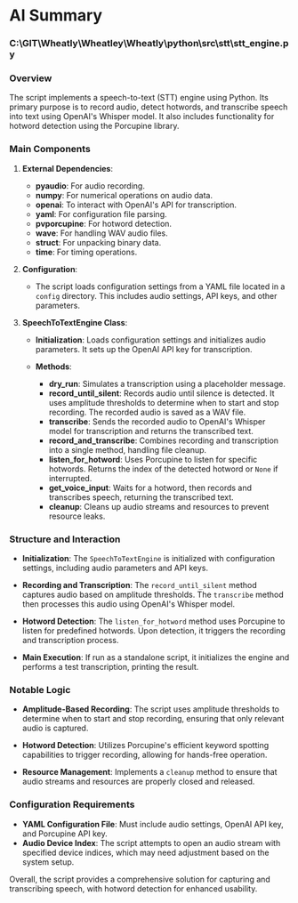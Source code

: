 # AI Summary

### C:\GIT\Wheatly\Wheatley\Wheatly\python\src\stt\stt_engine.py
### Overview

The script implements a speech-to-text (STT) engine using Python. Its primary purpose is to record audio, detect hotwords, and transcribe speech into text using OpenAI's Whisper model. It also includes functionality for hotword detection using the Porcupine library.

### Main Components

1. **External Dependencies**:
   - **pyaudio**: For audio recording.
   - **numpy**: For numerical operations on audio data.
   - **openai**: To interact with OpenAI's API for transcription.
   - **yaml**: For configuration file parsing.
   - **pvporcupine**: For hotword detection.
   - **wave**: For handling WAV audio files.
   - **struct**: For unpacking binary data.
   - **time**: For timing operations.

2. **Configuration**:
   - The script loads configuration settings from a YAML file located in a `config` directory. This includes audio settings, API keys, and other parameters.

3. **SpeechToTextEngine Class**:
   - **Initialization**: Loads configuration settings and initializes audio parameters. It sets up the OpenAI API key for transcription.
   
   - **Methods**:
     - **dry_run**: Simulates a transcription using a placeholder message.
     - **record_until_silent**: Records audio until silence is detected. It uses amplitude thresholds to determine when to start and stop recording. The recorded audio is saved as a WAV file.
     - **transcribe**: Sends the recorded audio to OpenAI's Whisper model for transcription and returns the transcribed text.
     - **record_and_transcribe**: Combines recording and transcription into a single method, handling file cleanup.
     - **listen_for_hotword**: Uses Porcupine to listen for specific hotwords. Returns the index of the detected hotword or `None` if interrupted.
     - **get_voice_input**: Waits for a hotword, then records and transcribes speech, returning the transcribed text.
     - **cleanup**: Cleans up audio streams and resources to prevent resource leaks.

### Structure and Interaction

- **Initialization**: The `SpeechToTextEngine` is initialized with configuration settings, including audio parameters and API keys.

- **Recording and Transcription**: The `record_until_silent` method captures audio based on amplitude thresholds. The `transcribe` method then processes this audio using OpenAI's Whisper model.

- **Hotword Detection**: The `listen_for_hotword` method uses Porcupine to listen for predefined hotwords. Upon detection, it triggers the recording and transcription process.

- **Main Execution**: If run as a standalone script, it initializes the engine and performs a test transcription, printing the result.

### Notable Logic

- **Amplitude-Based Recording**: The script uses amplitude thresholds to determine when to start and stop recording, ensuring that only relevant audio is captured.

- **Hotword Detection**: Utilizes Porcupine's efficient keyword spotting capabilities to trigger recording, allowing for hands-free operation.

- **Resource Management**: Implements a `cleanup` method to ensure that audio streams and resources are properly closed and released.

### Configuration Requirements

- **YAML Configuration File**: Must include audio settings, OpenAI API key, and Porcupine API key.
- **Audio Device Index**: The script attempts to open an audio stream with specified device indices, which may need adjustment based on the system setup.

Overall, the script provides a comprehensive solution for capturing and transcribing speech, with hotword detection for enhanced usability.
